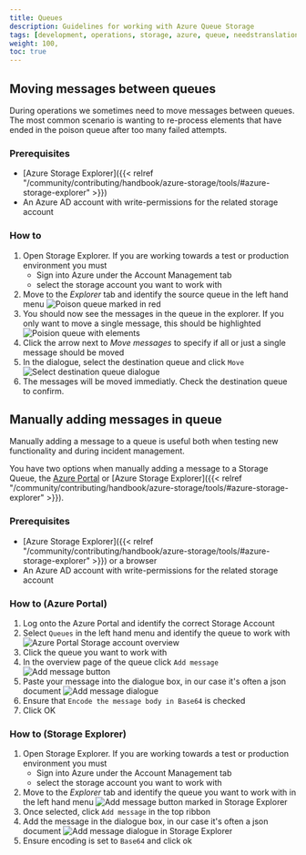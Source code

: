 ```yaml
---
title: Queues
description: Guidelines for working with Azure Queue Storage
tags: [development, operations, storage, azure, queue, needstranslation]
weight: 100,
toc: true
---
```



## Moving messages between queues

During operations we sometimes need to move messages between queues. 
The most common scenario is wanting to re-process elements that have ended in the poison 
queue after too many failed attempts. 

### Prerequisites
- [Azure Storage Explorer]({{< relref "/community/contributing/handbook/azure-storage/tools/#azure-storage-explorer" >}}) 
- An Azure AD account with write-permissions for the related storage account 

### How to
1. Open Storage Explorer.
    If you are working towards a test or production environment you must 
      - Sign into Azure under the Account Management tab
      - select the storage account you want to work with 
2. Move to the _Explorer_ tab and identify the source queue in the left hand menu
    ![Poison queue marked in red](identify-poisonqueue.png)
3. You should now see the messages in the queue in the explorer.
    If you only want to move a single message, this should be highlighted
    ![Poision queue with elements](move-message-btn-marked.png)
4. Click the arrow next to _Move messages_ to specify if all or just a single message should be moved
5. In the dialogue, select the destination queue and click `Move`
    ![Select destination queue dialogue](select-destination-queue.png)
6. The messages will be moved immediatly. Check the destination queue to confirm.


## Manually adding messages in queue
Manually adding a message to a queue is useful both when testing new functionality and during incident management.

You have two options when manually adding a message to a Storage Queue, 
the [Azure Portal](https://portal.azure.com/) or [Azure Storage Explorer]({{< relref "/community/contributing/handbook/azure-storage/tools/#azure-storage-explorer" >}}).

### Prerequisites
- [Azure Storage Explorer]({{< relref "/community/contributing/handbook/azure-storage/tools/#azure-storage-explorer" >}}) or a browser
- An Azure AD account with write-permissions for the related storage account


### How to (Azure Portal)
1. Log onto the Azure Portal and identify the correct Storage Account   
2. Select `Queues` in the left hand menu and identify the queue to work with 
    ![Azure Portal Storage account overview](storage-menu-in-portal.png)
3. Click the queue you want to work with
4. In the overview page of the queue click `Add message`
    ![Add message button](add-message-btn.png)
5. Paste your message into the dialogue box, in our case it's often a json document
   ![Add message dialogue](add-message-dialogue.png)
6. Ensure that `Encode the message body in Base64` is checked
7. Click OK


### How to (Storage Explorer)
1. Open Storage Explorer.
    If you are working towards a test or production environment you must 
      - Sign into Azure under the Account Management tab
      - select the storage account you want to work with 
2. Move to the _Explorer_ tab and identify the queue you want to work with in the left hand menu
    ![Add message button marked in Storage Explorer](add-message-btn-explorer.png)
3. Once selected, click `Add message` in the top ribbon
4. Add the message in the dialogue box, in our case it's often a json document
    ![Add message dialogue in Storage Explorer](add-message-dialogue-explorer.png)
6. Ensure encoding is set to `Base64` and click ok
 